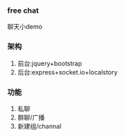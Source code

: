 ### free chat
聊天小demo


### 架构
1. 前台:jquery+bootstrap
2. 后台:express+socket.io+localstory

### 功能
1. 私聊
2. 群聊/广播
3. 新建组/channal
